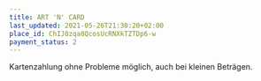 ```yaml
---
title: ART 'N' CARD
last_updated: 2021-05-26T21:30:20+02:00
place_id: ChIJ0zqa8QcosUcRNXkTZTDp6-w
payment_status: 2
---
```


Kartenzahlung ohne Probleme möglich, auch bei kleinen Beträgen.

